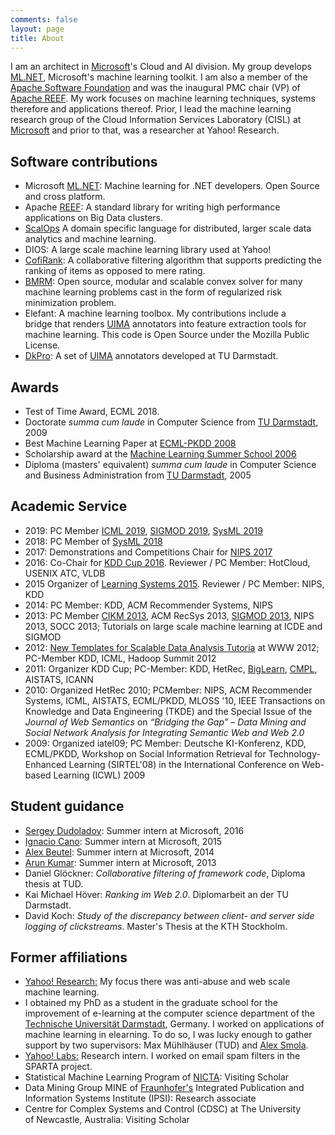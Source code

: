 ```yaml
---
comments: false
layout: page
title: About
---
```


I am an architect in [Microsoft]'s Cloud and AI division. My group develops
[ML.NET][ML.NET], Microsoft's machine learning toolkit. I am also a member of
the [Apache Software Foundation][ASF] and was the inaugural PMC chair (VP) of
[Apache REEF][REEF]. My work focuses on machine learning techniques, systems
therefore and applications thereof.  Prior, I lead the machine learning research
group of the Cloud Information Services Laboratory (CISL) at [Microsoft] and
prior to that, was a researcher at Yahoo! Research.

## Software contributions

  * Microsoft [ML.NET][ML.NET]: Machine learning for .NET developers. Open
    Source and cross platform.
  * Apache [REEF]: A standard library for writing high performance applications
    on Big Data clusters.
  * [ScalOps] A domain specific language for distributed, larger scale data
    analytics and machine learning.
  * DIOS: A large scale machine learning library used at Yahoo!
  * [CofiRank](http://www.cofirank.org): A collaborative filtering algorithm
    that supports predicting the ranking of items as opposed to mere rating.
  * [BMRM](http://users.rsise.anu.edu.au/~chteo/BMRM.html): Open source, modular
    and scalable convex solver for many machine learning problems cast in the
    form of regularized risk minimization problem.
  * Elefant: A machine learning toolbox. My contributions include a bridge that
    renders [UIMA] annotators into feature extraction tools for
    machine learning. This code is Open Source under the Mozilla Public License.
  * [DkPro](http://www.ukp.tu-darmstadt.de/software/repository): A set of [UIMA]
    annotators developed at TU Darmstadt.

## Awards

  * Test of Time Award, ECML 2018.
  * Doctorate _summa cum laude_ in Computer Science from [TU
    Darmstadt](http://www.tu-darmstadt.de), 2009
  * Best Machine Learning Paper at [ECML-PKDD 2008](http://www.ecmlpkdd2008.org/)
  * Scholarship award at the [Machine Learning Summer School 2006](http://canberra06.mlss.cc/)
  * Diploma (masters' equivalent) _summa cum laude_ in Computer Science and Business Administration from [TU Darmstadt](http://www.tu-darmstadt.de), 2005

## Academic Service
  * 2019: PC Member [ICML 2019](https://icml.cc/Conferences/2019), [SIGMOD
    2019](http://sigmod2019.org/), [SysML 2019](http://www.sysml.cc/)
  * 2018: PC Member of [SysML 2018](http://www.sysml.cc/)
  * 2017: Demonstrations and Competitions Chair for [NIPS 2017](https://nips.cc)
  * 2016: Co-Chair for [KDD Cup 2016](http://kdd.org/kdd2016/). Reviewer / PC
    Member: HotCloud, USENIX ATC, VLDB
  * 2015 Organizer of [Learning Systems 2015](http://learningsys.org). Reviewer
    / PC Member: NIPS, KDD
  * 2014: PC Member: KDD, ACM Recommender Systems, NIPS
  * 2013: PC Member [CIKM 2013](http://www.cikm2013.org/), ACM RecSys 2013,
    [SIGMOD 2013](http://www.sigmod.org/2013/), NIPS 2013, SOCC 2013; Tutorials
    on large scale machine learning at ICDE and SIGMOD
  * 2012: [New Templates for Scalable Data Analysis
    Tutoria]({{site.url}}/publication/2012/04/06/www-2012-tutorial-new-templates-for-scalable-data-analysis/) at
    WWW 2012; PC-Member KDD, ICML, Hadoop Summit 2012
  * 2011: Organizer KDD Cup; PC-Member: KDD, HetRec,
    [BigLearn](http://biglearn.org/),
    [CMPL](https://sites.google.com/site/cmplnips11/), AISTATS, ICANN
  * 2010: Organized HetRec 2010; PCMember: NIPS, ACM Recommender Systems, ICML,
    AISTATS, ECML/PKDD, MLOSS '10, IEEE Transactions on Knowledge and Data
    Engineering (TKDE) and the Special Issue of the _Journal of Web Semantics_
    on _“Bridging the Gap” – Data Mining and Social Network Analysis for
    Integrating Semantic Web and Web 2.0_
  * 2009: Organized iatel09; PC Member: Deutsche KI-Konferenz, KDD, ECML/PKDD,
    Workshop on Social Information Retrieval for Technology-Enhanced Learning
    (SIRTEL'08) in the International Conference on Web-based Learning (ICWL)
    2009

## Student guidance
  * [Sergey Dudoladov](http://www.user.tu-berlin.de/sergey.dudoladov/): Summer
    intern at Microsoft, 2016
  * [Ignacio Cano](http://homes.cs.washington.edu/~icano/): Summer intern at
    Microsoft, 2015
  * [Alex Beutel](http://alexbeutel.com/): Summer intern at Microsoft, 2014
  * [Arun Kumar](http://pages.cs.wisc.edu/~arun/): Summer intern at Microsoft,
    2013
  * Daniel Glöckner: _Collaborative filtering of framework code_, Diploma thesis
    at TUD.
  * Kai Michael Höver: _Ranking im Web 2.0_. Diplomarbeit an der TU Darmstadt.
  * David Koch: _Study of the discrepancy between client- and server side
    logging of clickstreams_. Master's Thesis at the KTH Stockholm.

## Former affiliations
  * [Yahoo! Research:](http://research.yahoo.com/) My focus there was anti-abuse
    and web scale machine learning.
  * I obtained my PhD as a student in the graduate school for the improvement of
    e-learning at the computer science department of the [Technische Universität
    Darmstadt](http://www.tu-darmstadt.de), Germany. I worked on applications of
    machine learning in elearning. To do so, I was lucky enough to gather
    support by two supervisors: Max Mühlhäuser (TUD) and [Alex Smola][smolix].
  * [Yahoo! Labs:](http://labs.yahoo.com) Research intern. I worked on email
    spam filters in the SPARTA project.
  * Statistical Machine Learning Program of [NICTA](http://www.nicta.com.au):
    Visiting Scholar
  * Data Mining Group MINE of [Fraunhofer's](http://www.fraunhofer.de)
    Integrated Publication and Information Systems Institute (IPSI): Research
    associate
  * Centre for Complex Systems and Control (CDSC) at The University
    of Newcastle, Australia: Visiting Scholar

[UIMA]: http://uima.apache.org
[REEF]: https://reef.apache.org
[ScalOps]: {{site.url}}/publication/2011/11/21/machine-learning-in-scalops-a-higher-order-cloud-computing-language/
[BigLearn]: http://biglearn.org/
[smolix]: http://alex.smola.org
[Microsoft]: http://www.microsoft.com
[ASF]: https://www.apache.org
[ML.NET]: https://github.com/dotnet/machinelearning/